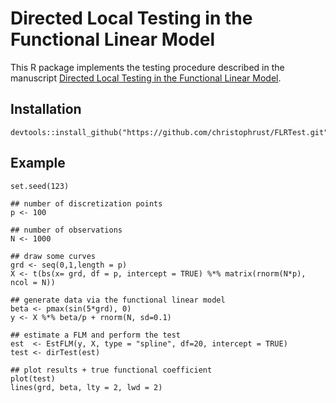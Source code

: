 # Directed Local Testing in the Functional Linear Model

This R package implements the testing procedure described in the manuscript 
[Directed Local Testing in the Functional Linear Model](https://christophrust.de/manuscrtipts/DLTFLR.pdf).

## Installation

```splus
devtools::install_github("https://github.com/christophrust/FLRTest.git")
```


## Example

```splus
set.seed(123)

## number of discretization points
p <- 100

## number of observations
N <- 1000

## draw some curves
grd <- seq(0,1,length = p)
X <- t(bs(x= grd, df = p, intercept = TRUE) %*% matrix(rnorm(N*p), ncol = N))

## generate data via the functional linear model
beta <- pmax(sin(5*grd), 0)
y <- X %*% beta/p + rnorm(N, sd=0.1)

## estimate a FLM and perform the test
est  <- EstFLM(y, X, type = "spline", df=20, intercept = TRUE)
test <- dirTest(est)

## plot results + true functional coefficient
plot(test)
lines(grd, beta, lty = 2, lwd = 2)
```
